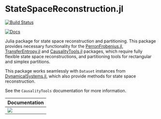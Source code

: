 # StateSpaceReconstruction.jl


[![Build Status](https://travis-ci.org/kahaaga/StateSpaceReconstruction.jl.svg?branch=master)](https://travis-ci.org/kahaaga/StateSpaceReconstruction.jl)

[![Docs](https://img.shields.io/badge/docs-stable-blue.svg)](https://kahaaga.github.io/StateSpaceReconstruction.jl/)

Julia package for state space reconstruction and partitioning. This package provides necessary functionality for the [PerronFrobenius.jl](https://github.com/kahaaga/PerronFrobenius.jl),
[TransferEntropy.jl](https://github.com/kahaaga/TransferEntropy.jl) and
[CausalityTools.jl](https://github.com/kahaaga/CausalityTools.jl) packages, which require fully flexible state space reconstructions, and partitioning tools for rectangular and simplex partitions.

This package works seamlessly with `Dataset` instances from [DynamicalSystems.jl](https://github.com/JuliaDynamics/DynamicalSystems.jl), which also provide methods for state space reconstruction.

See the `CausalityTools` documentation for more information.

| Documentation |
| ------------- |
| [![](https://img.shields.io/badge/docs-dev-blue.svg)](https://kahaaga.github.io/CausalityTools.jl/dev)  |
